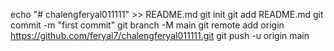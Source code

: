 echo "# chalengferyal011111" >> README.md
git init
git add README.md
git commit -m "first commit"
git branch -M main
git remote add origin https://github.com/feryal7/chalengferyal011111.git
git push -u origin main
